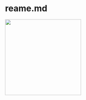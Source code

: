 # reame.md

<img src="(/images/output/video1.gif](https://github.com/GaganChaudhary6378/reame.md/blob/main/github%20gif.gif)" width="250" height="250"/>

